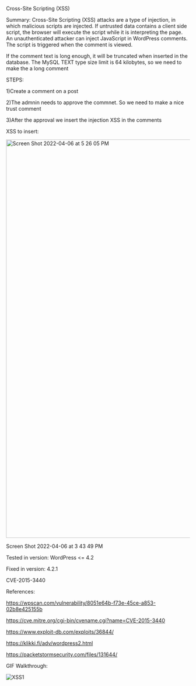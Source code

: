 Cross-Site Scripting (XSS)

Summary: Cross-Site Scripting (XSS) attacks are a type of injection, in which malicious scripts are injected. If untrusted data contains a client side script, the browser will execute the script while it is interpreting the page. An unauthenticated attacker can inject JavaScript in WordPress comments. The script is triggered when the comment is viewed.

If the comment text is long enough, it will be truncated when inserted in the database. The MySQL TEXT type size limit is 64 kilobytes, so we need to make the a long comment

STEPS:

1)Create a comment on a post

2)The admnin needs to approve the commnet. So we need to make a nice trust comment

3)After the approval we insert the injection XSS in the comments

XSS to insert:

<img width="1089" alt="Screen Shot 2022-04-06 at 5 26 05 PM" src="https://user-images.githubusercontent.com/78192383/162073988-b9bdf953-19a6-4d4a-a73b-b2f061b0dcfd.png">


Screen Shot 2022-04-06 at 3 43 49 PM

Tested in version: WordPress <= 4.2

Fixed in version: 4.2.1

CVE-2015-3440

References:

https://wpscan.com/vulnerability/8051e64b-f73e-45ce-a853-02b8e425155b

https://cve.mitre.org/cgi-bin/cvename.cgi?name=CVE-2015-3440

https://www.exploit-db.com/exploits/36844/

https://klikki.fi/adv/wordpress2.html

https://packetstormsecurity.com/files/131644/

GIF Walkthrough:

![XSS1](https://user-images.githubusercontent.com/78192383/162074033-32dc3aa6-7e3f-4d21-9374-1b2430dd714d.gif)



